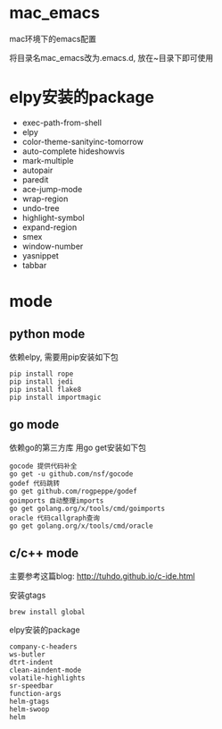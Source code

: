 # mac_emacs
mac环境下的emacs配置

将目录名mac_emacs改为.emacs.d, 放在~目录下即可使用

# elpy安装的package
- exec-path-from-shell
- elpy
- color-theme-sanityinc-tomorrow
- auto-complete hideshowvis
- mark-multiple
- autopair
- paredit
- ace-jump-mode
- wrap-region
- undo-tree
- highlight-symbol
- expand-region
- smex
- window-number
- yasnippet
- tabbar

# mode
## python mode
依赖elpy, 需要用pip安装如下包

    pip install rope
    pip install jedi
    pip install flake8
    pip install importmagic

## go mode
依赖go的第三方库 用go get安装如下包

    gocode 提供代码补全
    go get -u github.com/nsf/gocode
    godef 代码跳转
    go get github.com/rogpeppe/godef
    goimports 自动整理imports
    go get golang.org/x/tools/cmd/goimports
    oracle 代码callgraph查询
    go get golang.org/x/tools/cmd/oracle

## c/c++ mode
主要参考这篇blog: http://tuhdo.github.io/c-ide.html

安装gtags

    brew install global

elpy安装的package

    company-c-headers
    ws-butler
    dtrt-indent
    clean-aindent-mode
    volatile-highlights
    sr-speedbar
    function-args
    helm-gtags
    helm-swoop
    helm